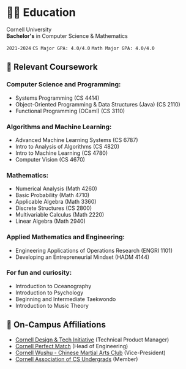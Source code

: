 # 👨‍🎓 Education

Cornell University<br> **Bachelor's** in Computer Science & Mathematics <br>

`2021-2024` `CS Major GPA: 4.0/4.0` `Math Major GPA: 4.0/4.0`

## 📑 Relevant Coursework

### Computer Science and Programming:

-   Systems Programming (CS 4414)
-   Object-Oriented Programming & Data Structures (Java) (CS 2110)
-   Functional Programming (OCaml) (CS 3110)

### Algorithms and Machine Learning:

-   Advanced Machine Learning Systems (CS 6787)
-   Intro to Analysis of Algorithms (CS 4820)
-   Intro to Machine Learning (CS 4780)
-   Computer Vision (CS 4670)

### Mathematics:

-   Numerical Analysis (Math 4260)
-   Basic Probability (Math 4710)
-   Applicable Algebra (Math 3360)
-   Discrete Structures (CS 2800)
-   Multivariable Calculus (Math 2220)
-   Linear Algebra (Math 2940)

### Applied Mathematics and Engineering:

-   Engineering Applications of Operations Research (ENGRI 1101)
-   Developing an Entrepreneurial Mindset (HADM 4144)

### For fun and curiosity:

-   Introduction to Oceanography
-   Introduction to Psychology
-   Beginning and Intermediate Taekwondo
-   Introduction to Music Theory

## 📌 On-Campus Affiliations

-   [Cornell Design & Tech Initiative](https://www.cornelldti.org/) (Technical Product Manager)
-   [Cornell Perfect Match](https://perfectmatch.ai/) (Head of Engineering)
-   [Cornell Wushu - Chinese Martial Arts Club](https://cornellwushu.github.io/) (Vice-President)
-   [Cornell Association of CS Undergrads](#) (Member)
